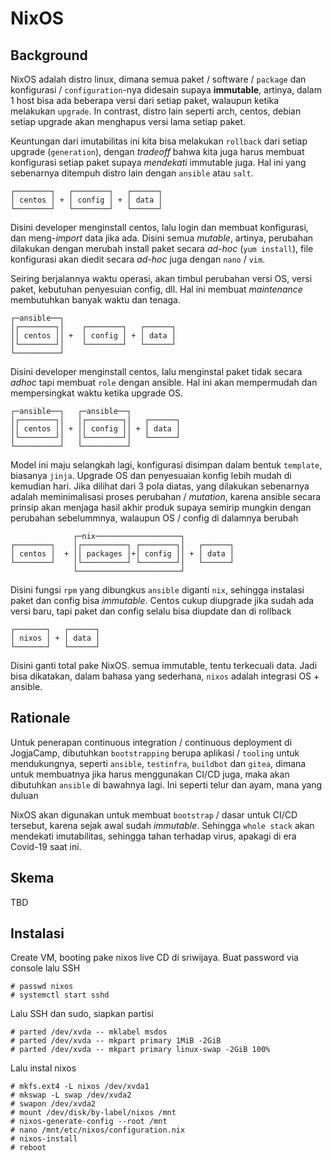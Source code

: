 # NixOS


## Background

NixOS adalah distro linux, dimana semua paket / software / `package` dan
konfigurasi / `configuration`-nya didesain supaya **immutable**, artinya,
dalam 1 host bisa ada beberapa versi dari setiap paket, walaupun ketika
melakukan `upgrade`. In contrast, distro lain seperti arch, centos, debian
setiap upgrade akan menghapus versi lama setiap paket.

Keuntungan dari imutabilitas ini kita bisa melakukan `rollback` dari setiap
upgrade (`generation`), dengan _tradeoff_ bahwa kita juga harus membuat
konfigurasi setiap paket supaya _mendekati_ immutable juga. Hal ini yang
sebenarnya ditempuh distro lain dengan `ansible` atau `salt`.

```
┌────────┐   ┌────────┐   ┌──────┐
│ centos │ + │ config │ + │ data │
└────────┘   └────────┘   └──────┘
```

Disini developer menginstall centos, lalu login dan membuat konfigurasi, dan
meng-_import_ data jika ada. Disini semua _mutable_, artinya, perubahan dilakukan
dengan merubah install paket secara _ad-hoc_ (`yum install`), file konfigurasi
akan diedit secara _ad-hoc_ juga dengan `nano` / `vim`.

Seiring berjalannya waktu operasi, akan timbul perubahan versi OS, versi paket,
kebutuhan penyesuian config, dll. Hal ini membuat _maintenance_ membutuhkan
banyak waktu dan tenaga.

```
┌─ansible──┐
│┌────────┐│    ┌────────┐   ┌──────┐
││ centos ││ +  │ config │ + │ data │
│└────────┘│    └────────┘   └──────┘
└──────────┘
```

Disini developer menginstall centos, lalu menginstal paket tidak secara _adhoc_
tapi membuat `role` dengan ansible. Hal ini akan mempermudah dan mempersingkat waktu
ketika upgrade OS.

```
┌─ansible──┐   ┌─ansible──┐
│┌────────┐│   │┌────────┐│   ┌──────┐
││ centos ││ + ││ config ││ + │ data │
│└────────┘│   │└────────┘│   └──────┘
└──────────┘   └──────────┘
```

Model ini maju selangkah lagi, konfigurasi disimpan dalam bentuk `template`,
biasanya `jinja`. Upgrade OS dan penyesuaian konfig lebih mudah di kemudian hari.
Jika dilihat dari 3 pola diatas, yang dilakukan sebenarnya adalah meminimalisasi
proses perubahan / _mutation_, karena ansible secara prinsip akan menjaga hasil akhir
produk supaya semirip mungkin dengan perubahan sebelummnya, walaupun OS / config
di dalamnya berubah


```
              ┌─nix───────────────────┐
┌────────┐    │┌──────────┐ ┌────────┐│   ┌──────┐
│ centos │  + ││ packages │+│ config ││ + │ data │
└────────┘    │└──────────┘ └────────┘│   └──────┘
              └───────────────────────┘
```

Disini fungsi `rpm` yang dibungkus `ansible` diganti `nix`, sehingga instalasi
paket dan config bisa _immutable_. Centos cukup diupgrade jika sudah ada versi baru,
tapi paket dan config selalu bisa diupdate dan di rollback


```
┌───────┐   ┌──────┐
│ nixos │ + │ data │
└───────┘   └──────┘
```

Disini ganti total pake NixOS. semua immutable, tentu terkecuali data. Jadi bisa
dikatakan, dalam bahasa yang sederhana, `nixos` adalah integrasi OS + ansible.

## Rationale

Untuk penerapan continuous integration / continuous deployment di JogjaCamp,
dibutuhkan `bootstrapping` berupa aplikasi / `tooling` untuk mendukungnya, seperti
`ansible`, `testinfra`, `buildbot` dan `gitea`, dimana untuk membuatnya jika
harus menggunakan CI/CD juga, maka akan dibutuhkan `ansible` di bawahnya lagi.
Ini seperti telur dan ayam, mana yang duluan

NixOS akan digunakan untuk membuat `bootstrap` / dasar untuk CI/CD tersebut, karena
sejak awal sudah _immutable_. Sehingga `whole stack` akan mendekati imutabilitas,
sehingga tahan terhadap virus, apakagi di era Covid-19 saat ini.

## Skema

TBD

## Instalasi

Create VM, booting pake nixos live CD di sriwijaya. Buat password via console lalu SSH

```
# passwd nixos
# systemctl start sshd
```

Lalu SSH dan sudo, siapkan partisi

```
# parted /dev/xvda -- mklabel msdos
# parted /dev/xvda -- mkpart primary 1MiB -2GiB
# parted /dev/xvda -- mkpart primary linux-swap -2GiB 100%
```

Lalu instal nixos

```
# mkfs.ext4 -L nixos /dev/xvda1
# mkswap -L swap /dev/xvda2
# swapon /dev/xvda2
# mount /dev/disk/by-label/nixos /mnt
# nixos-generate-config --root /mnt
# nano /mnt/etc/nixos/configuration.nix
# nixos-install
# reboot
```